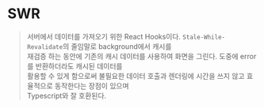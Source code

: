 # SWR
> 서버에서 데이터를 가져오기 위한 React Hooks이다. `Stale-While-Revalidate`의 줄임말로 background에서 캐시를  
> 재검증 하는 동안에 기존의 캐시 데이터를 사용하여 화면을 그린다. 도중에 error를 반환하더라도 캐시된 데이터를  
> 활용할 수 있게 함으로써 불필요한 데이터 호출과 렌더링에 시간을 쓰지 않고 효율적으로 동작한다는 장점이 있으며  
> Typescript와 잘 호환된다.
